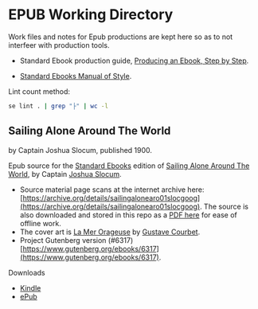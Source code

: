 # EPUB Working Directory

Work files and notes for Epub productions are kept here so as to not interfeer with production tools.

* Standard Ebook production guide, [Producing an Ebook, Step by Step](https://standardebooks.org/contribute/producing-an-ebook-step-by-step).

* [Standard Ebooks Manual of Style](https://standardebooks.org/manual).

Lint count method:

```sh
se lint . | grep "├" | wc -l
```

## Sailing Alone Around The World

by Captain Joshua Slocum, published 1900.

Epub source for the [Standard Ebooks](https://standardebooks.org/about) edition of [Sailing Alone Around The World](https://en.wikipedia.org/wiki/Sailing_Alone_Around_the_World), by Captain [Joshua Slocum](https://en.wikipedia.org/wiki/Joshua_Slocum).

* Source material page scans at the internet archive here: [https://archive.org/details/sailingalonearo01slocgoog](https://archive.org/details/sailingalonearo01slocgoog). The source is also downloaded and stored in this repo as a [PDF here](https://github.com/eggplantpasta/epub-working/blob/main/sailingalonearo01slocgoog.pdf) for ease of offline work.
* The cover art is [La Mer Orageuse](https://thegriggs.org/gallery/la-mer-orageuse-gustave-courbet/) by [Gustave Courbet](https://en.wikipedia.org/wiki/Gustave_Courbet).
* Project Gutenberg version (#6317) [https://www.gutenberg.org/ebooks/6317](https://www.gutenberg.org/ebooks/6317).

Downloads

* [Kindle](dist/joshua-slocum_sailing-alone-around-the-world.azw3)
* [ePub](dist/joshua-slocum_sailing-alone-around-the-world.epub)